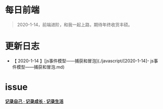 
# 每日前端

> 2020-1-14，前端进阶，和我一起上路，期待年终收货丰硕。



# 更新日志

- 【 2020-1-14 】[js事件模型——捕获和冒泡](./javascript/[2020-1-14]- js事件模型——捕获和冒泡.md)



# issue

 **[记录自己 · 记录成长 · 记录生活](https://github.com/szjxxy/blog/issues)**
